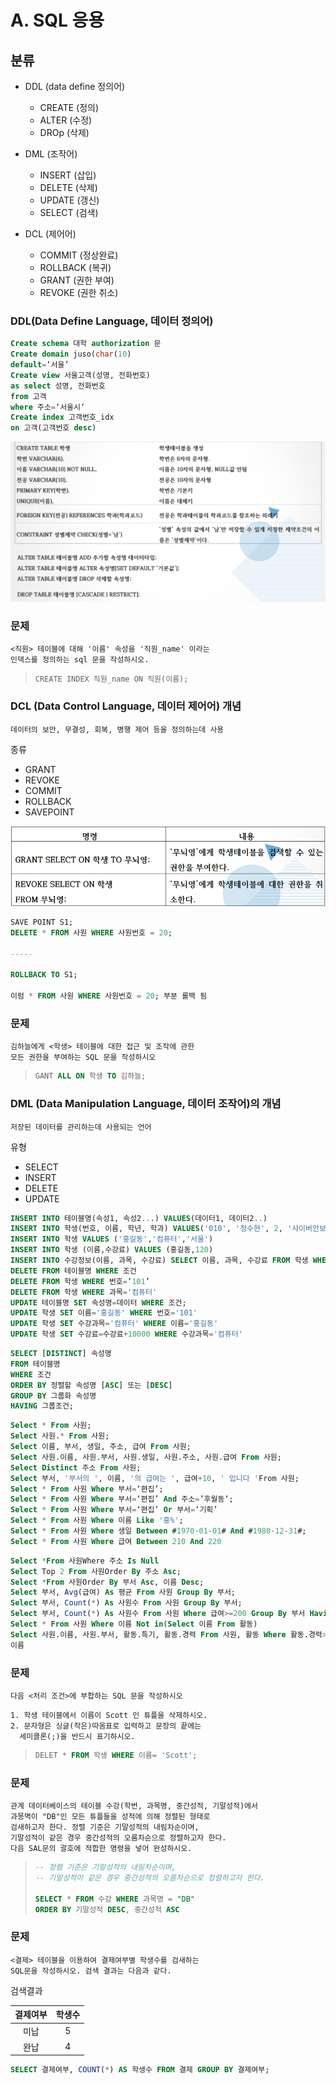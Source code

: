 # A. SQL 응용

## 분류

- DDL (data define 정의어)

  - CREATE (정의)
  - ALTER (수정)
  - DROp (삭제)

- DML (조작어)

  - INSERT (삽입)
  - DELETE (삭제)
  - UPDATE (갱신)
  - SELECT (검색)

- DCL (제어어)

  - COMMIT (정상완료)
  - ROLLBACK (복귀)
  - GRANT (권한 부여)
  - REVOKE (권한 취소)

### DDL(Data Define Language, 데이터 정의어)

```sql
Create schema 대학 authorization 문
Create domain juso(char(10)
default=‘서울’
Create view 서울고객(성명, 전화번호)
as select 성명, 전화번호
from 고객
where 주소=‘서울시‘
Create index 고객번호_idx
on 고객(고객번호 desc)
```

![1](/img/7_sql/DDL_1.png)

### 문제

    <직원> 테이블에 대해 '이름' 속성을 '직원_name' 이라는
    인덱스를 정의하는 sql 문을 작성하시오.

> ```
> CREATE INDEX 직원_name ON 직원(이름);
> ```

### DCL (Data Control Language, 데이터 제어어) 개념

    데이터의 보안, 무결성, 회복, 병행 제어 등을 정의하는데 사용

종류

- GRANT
- REVOKE
- COMMIT
- ROLLBACK
- SAVEPOINT

![DCL](/img/7_sql/DCL_1.png)

```sql
SAVE POINT S1;
DELETE * FROM 사원 WHERE 사원번호 = 20;

-----

ROLLBACK TO S1;

이럼 * FROM 사원 WHERE 사원번호 = 20; 부분 롤백 됨
```

### 문제

    김하늘에게 <학생> 테이블에 대한 접근 및 조작에 관한
    모든 권한을 부여하는 SQL 문을 작성하시오

> ```sql
> GANT ALL ON 학생 TO 김하늘;
> ```

### DML (Data Manipulation Language, 데이터 조작어)의 개념

    저장된 데이터를 관리하는데 사용되는 언어

유형

- SELECT
- INSERT
- DELETE
- UPDATE

```sql
INSERT INTO 테이블명(속성1, 속성2...) VALUES(데이터1, 데이터2..)
INSERT INTO 학생(번호, 이름, 학년, 학과) VALUES('010', '정수현', 2, '사이버안보');
INSERT INTO 학생 VALUES ('홍길동','컴퓨터','서울')
INSERT INTO 학생 (이름,수강료) VALUES (홍길동,120)
INSERT INTO 수강정보(이름, 과목, 수강료) SELECT 이름, 과목, 수강료 FROM 학생 WHERE 주소='서울'
DELETE FROM 테이블명 WHERE 조건
DELETE FROM 학생 WHERE 번호=‘101’
DELETE FROM 학생 WHERE 과목='컴퓨터'
UPDATE 테이블명 SET 속성명=데이터 WHERE 조건;
UPDATE 학생 SET 이름='홍길동' WHERE 번호='101'
UPDATE 학생 SET 수강과목='컴퓨터' WHERE 이름='홍길동'
UPDATE 학생 SET 수강료=수강료+10000 WHERE 수강과목='컴퓨터'
```

```sql
SELECT [DISTINCT] 속성명
FROM 테이블명
WHERE 조건
ORDER BY 정렬할 속성명 [ASC] 또는 [DESC]
GROUP BY 그룹화 속성명
HAVING 그룹조건;
```

```sql
Select * From 사원;
Select 사원.* From 사원;
Select 이름, 부서, 생일, 주소, 급여 From 사원;
Select 사원.이름, 사원.부서, 사원.생일, 사원.주소, 사원.급여 From 사원;
Select Distinct 주소 From 사원;
Select 부서, '부서의 ', 이름, '의 급여는 ', 급여+10, ' 입니다 'From 사원;
Select * From 사원 Where 부서=‘편집’;
Select * From 사원 Where 부서=‘편집’ And 주소=’후월동‘;
Select * From 사원 Where 부서=‘편집’ Or 부서=‘기획’
Select * From 사원 Where 이름 Like '홍%';
Select * From 사원 Where 생일 Between #1970-01-01# And #1980-12-31#;
Select * From 사원 Where 급여 Between 210 And 220
```

```sql
Select *From 사원Where 주소 Is Null
Select Top 2 From 사원Order By 주소 Asc;
Select *From 사원Order By 부서 Asc, 이름 Desc;
Select 부서, Avg(급여) As 평균 From 사원 Group By 부서;
Select 부서, Count(*) As 사원수 From 사원 Group By 부서;
Select 부서, Count(*) As 사원수 From 사원 Where 급여>=200 Group By 부서 Having Count(*)>=2
Select * From 사원 Where 이름 Not in(Select 이름 From 활동)
Select 사원.이름, 사원.부서, 활동.특기, 활동.경력 From 사원, 활동 Where 활동.경력>8 And 사원.이름=활동.
이름
```

### 문제

    다음 <처리 조건>에 부합하는 SQL 문을 작성하시오

```
1. 학생 테이블에서 이름이 Scott 인 튜플을 삭제하시오.
2. 문자형은 싱글(작은)따옴표로 입력하고 문장의 끝에는
  세미콜론(;)을 반드시 표기하시오.

```

> ```sql
> DELET * FROM 학생 WHERE 이름= 'Scott';
> ```

### 문제

    관계 데이터베이스의 테이블 수강(학번, 과목명, 중간성적, 기말성적)에서
    과몽멱이 "DB"인 모든 튜플들을 성적에 의해 정렬된 형태로
    검새하고자 한다. 정렬 기준은 기말성적의 내림차순이며,
    기말성적이 같은 경우 중간성적의 오름차순으로 정렬하고자 한다.
    다음 SAL문의 괄호에 적합한 명령을 넣어 완성하시오.

> ```SQL
> -- 정렬 기준은 기말성적의 내림차순이며,
> -- 기말성적이 같은 경우 중간성적의 오름차순으로 정렬하고자 한다.
>
> SELECT * FROM 수강 WHERE 과목명 = "DB"
> ORDER BY 기말성적 DESC, 중간성적 ASC
> ```

### 문제

    <결제> 테이블을 이용하여 결제여부별 학생수를 검새하는
    SQL문을 작성하시오. 검색 결과는 다음과 같다.

검색결과

| 결제여부 | 학생수 |
| :------: | :----: |
|   미납   |   5    |
|   완납   |   4    |

```SQL
SELECT 결제여부, COUNT(*) AS 학생수 FROM 결제 GROUP BY 결제여부;
```
